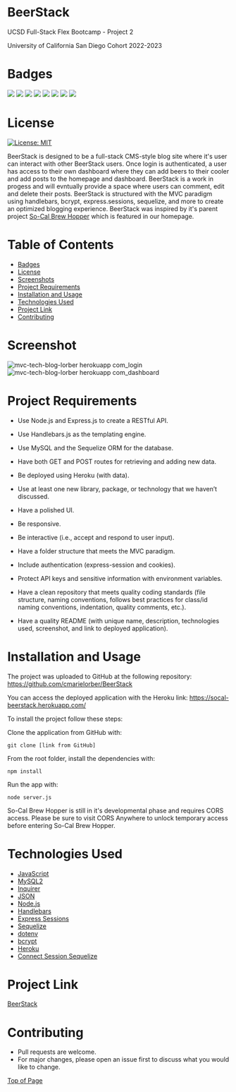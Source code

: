 # BeerStack

UCSD Full-Stack Flex Bootcamp - Project 2

University of California San Diego Cohort 2022-2023

# Badges

<p>
  <img src="https://img.shields.io/badge/-JavaScript-yellow" />
  <img src="https://img.shields.io/badge/-MySQL2-red" />
  <img src="https://img.shields.io/badge/-JSON-blue" />
  <img src="https://img.shields.io/badge/-Node-green" />
  <img src="https://img.shields.io/badge/-Handlebars-orange" />
  <img src="https://img.shields.io/badge/-Express Sessions-teal" />
  <img src="https://img.shields.io/badge/-Sequelize-black" />
  <img src="https://img.shields.io/badge/-Heroku-purple" />
</p>

# License

[![License: MIT](https://img.shields.io/badge/License-MIT-yellow.svg)](https://opensource.org/licenses/MIT)

BeerStack is designed to be a full-stack CMS-style blog site where it's user can interact with other
BeerStack users. Once login is authenticated, a user has access to their own dashboard where they can add beers to their cooler and add posts to the homepage and dashboard. BeerStack is a work in progess and will evntually provide a space where users can comment, edit and delete their posts. 
BeerStack is structured with the MVC paradigm using handlebars, bcrypt, express.sessions, sequelize, and more to create an optimized blogging experience. BeerStack was inspired by it's parent project [So-Cal Brew Hopper](https://isaacagonzalez.github.io/Bootcamp-Project-1/) which is featured in our homepage. 

# Table of Contents

- [Badges](#badges)
- [License](#license)
- [Screenshots](#screenshots)
- [Project Requirements](#project-requirements)
- [Installation and Usage](#installation-and-usage)
- [Technologies Used](#technologies-used)
- [Project Link](#project-link)
- [Contributing](#contributing)

# Screenshot

![mvc-tech-blog-lorber herokuapp com_login](https://user-images.githubusercontent.com/109984761/212177854-ba093041-78cf-4ebf-b985-8252f2402531.png)
![mvc-tech-blog-lorber herokuapp com_dashboard](https://user-images.githubusercontent.com/109984761/212178106-3e77bf04-6bb3-4f09-9dce-f96ff7988046.png)

# Project Requirements
* Use Node.js and Express.js to create a RESTful API.

* Use Handlebars.js as the templating engine.

* Use MySQL and the Sequelize ORM for the database.

* Have both GET and POST routes for retrieving and adding new data.

* Be deployed using Heroku (with data).

* Use at least one new library, package, or technology that we haven’t discussed.

* Have a polished UI.

* Be responsive.

* Be interactive (i.e., accept and respond to user input).

* Have a folder structure that meets the MVC paradigm.

* Include authentication (express-session and cookies).

* Protect API keys and sensitive information with environment variables.

* Have a clean repository that meets quality coding standards (file structure, naming conventions, follows best practices for class/id naming conventions, indentation, quality comments, etc.).

* Have a quality README (with unique name, description, technologies used, screenshot, and link to deployed application).

# Installation and Usage

The project was uploaded to GitHub at the following repository: https://github.com/cmarielorber/BeerStack

You can access the deployed application with the Heroku link: https://socal-beerstack.herokuapp.com/

To install the project follow these steps:

Clone the application from GitHub with:
```
git clone [link from GitHub]
```
From the root folder, install the dependencies with:
```
npm install
```
Run the app with:
```
node server.js
```
So-Cal Brew Hopper is still in it's developmental phase and requires CORS access. Please be sure to visit CORS Anywhere to unlock temporary access before entering So-Cal Brew Hopper.

# Technologies Used

- <a href="https://www.javascript.com/" target="_blank">JavaScript</a>
- <a href="https://www.npmjs.com/package/mysql2?activeTab=readme">MySQL2</a>
- <a href="https://www.npmjs.com/package/inquirer/v/8.2.4">Inquirer</a>
- <a href="https://www.json.org/json-en.html" target="_blank">JSON</a>
- <a href="https://nodejs.org/en/" target="_blank">Node.js</a>
- <a href="https://www.npmjs.com/package/express-handlebars" target="_blank">Handlebars</a>
- <a href="https://www.npmjs.com/package/express-session" target="_blank">Express Sessions</a>
- <a href="https://www.npmjs.com/package/sequelize" target="_blank">Sequelize</a>
- <a href="https://www.npmjs.com/package/dotenv" target="_blank">dotenv</a>
- <a href="https://www.npmjs.com/package/bcrypt" target="_blank">bcrypt</a>
- <a href="https://devcenter.heroku.com/articles/heroku-cli" target="_blank">Heroku</a>
- <a href="https://www.npmjs.com/package/connect-session-sequelize" target="_blank">Connect Session Sequelize</a>

# Project Link

[BeerStack](https://socal-beerstack.herokuapp.com/)

# Contributing

* Pull requests are welcome. 
* For major changes, please open an issue first to discuss what you would like to change.


[Top of Page](#beerstack)
